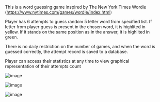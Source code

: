 This is a word guessing game inspired by The New York Times Wordle (https://www.nytimes.com/games/wordle/index.html)

Player has 6 attempts to guess random 5 letter word from specified list. If letter from player guess is present in the chosen word, it is highlited in yellow.
If it stands on the same position as in the answer, it is highlited in green.

There is no daily restriction on the number of games, and when the word is guessed correctly, the attempt record is saved to a database. 

Player can access their statistics at any time to view graphical representation of their attempts count


![image](https://user-images.githubusercontent.com/55286106/166342881-ff242d78-0acd-4449-abff-94606526c07e.png)


![image](https://user-images.githubusercontent.com/55286106/166343327-06432df5-d373-4cf1-8b9b-e6b59bd5eccd.png)


![image](https://user-images.githubusercontent.com/55286106/166343338-0256eda4-7edd-4b05-a058-5e197367fab4.png)
